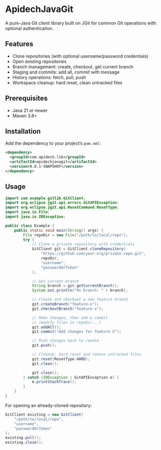 # ApidechJavaGit

A pure-Java Git client library built on JGit for common Git operations with optional authentication.

## Features

* Clone repositories (with optional username/password credentials)
* Open existing repositories
* Branch management: create, checkout, get current branch
* Staging and commits: add all, commit with message
* History operations: fetch, pull, push
* Workspace cleanup: hard reset, clean untracked files

## Prerequisites

* Java 21 or newer
* Maven 3.8+

## Installation

Add the dependency to your project’s `pom.xml`:

```xml
<dependency>
  <groupId>com.apidech.lib</groupId>
  <artifactId>apidechjavagit</artifactId>
  <version>0.0.1-SNAPSHOT</version>
</dependency>
```

## Usage

```java
import com.example.gitlib.GitClient;
import org.eclipse.jgit.api.errors.GitAPIException;
import org.eclipse.jgit.api.ResetCommand.ResetType;
import java.io.File;
import java.io.IOException;

public class Example {
    public static void main(String[] args) {
        File repoDir = new File("/path/to/local/repo");
        try {
            // Clone a private repository with credentials
            GitClient git = GitClient.cloneRepository(
                "https://github.com/your-org/private-repo.git",
                repoDir,
                "username",
                "passwordOrToken"
            );

            // Get current branch
            String branch = git.getCurrentBranch();
            System.out.println("On branch: " + branch);

            // Create and checkout a new feature branch
            git.createBranch("feature-x");
            git.checkoutBranch("feature-x");

            // Make changes, then add & commit
            // (modify files in repoDir...)
            git.addAll();
            git.commit("Add changes for feature X");

            // Push changes back to remote
            git.push();

            // Cleanup: hard reset and remove untracked files
            git.reset(ResetType.HARD);
            git.clean();

            git.close();
        } catch (IOException | GitAPIException e) {
            e.printStackTrace();
        }
    }
}
```

For opening an already-cloned repository:

```java
GitClient existing = new GitClient(
    "/path/to/local/repo",
    "username",
    "passwordOrToken"
);
existing.pull();
existing.close();
```
